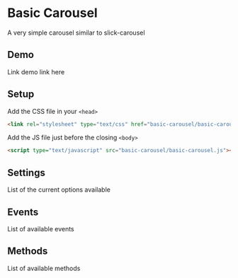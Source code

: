 # Basic Carousel

A very simple carousel similar to slick-carousel


## Demo

Link demo link here

## Setup

 Add the CSS file in your `<head>`
 
```html
<link rel="stylesheet" type="text/css" href="basic-carousel/basic-carousel.css">
```

Add the JS file just before the closing ```<body>```

```html
<script type="text/javascript" src="basic-carousel/basic-carousel.js"></script>
```

## Settings

List of the current options available

## Events

List of available events

## Methods

List of available methods

